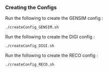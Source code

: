 ### Creating the Configs

Run the following to create the GENSIM config :

  ```bash
  ./createConfig_GENSIM.sh
  ```

Run the following to create the DIGI config :

  ```bash
  ./createConfig_DIGI.sh
  ```

Run the following to create the RECO config :

  ```bash
  ./createConfig_RECO.sh
  ```
